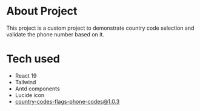 # About Project
This project is a custom project to demonstrate country code selection and validate the phone number based on it.

# Tech used
- React 19
- Tailwind
- Antd components
- Lucide icon
- country-codes-flags-phone-codes@1.0.3